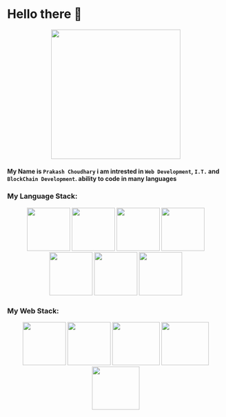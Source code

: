 # Hello there 👋
<div align="center">
    <img src="https://thelinuxpoint.github.io/pc.png" height="300px"/>
</div>

#### My Name is `Prakash Choudhary` i am intrested in `Web Development`, `I.T.` and `BlockChain Development`. ability to code in many languages

### My Language Stack:

<div align="center">
  <img src="https://thelinuxpoint.github.io/cpp.svg" height="100px" width="100px"/>
  <img src="https://thelinuxpoint.github.io/rust.svg" height="100px" width="100px"/>
  <img src="https://thelinuxpoint.github.io/python.svg" height="100px" width="100px"/>
  <img src="https://thelinuxpoint.github.io/ruby.svg" height="100px" width="100px"/>
  <img src="https://thelinuxpoint.github.io/php.svg" height="100px" width="100px"/>
  <img src="https://thelinuxpoint.github.io/js.svg" height="100px" width="100px"/>
  <img src="https://thelinuxpoint.github.io/java.svg" height="100px" width="100px"/>
</div>

### My Web Stack:
<div align="center">
  <img src="https://thelinuxpoint.github.io/laravel.svg" height="100px" width="100px"/>
  <img src="https://thelinuxpoint.github.io/logo192.png" height="100px" width="100px"/>
  <img src="https://thelinuxpoint.github.io/rails.png" height="100px" width="110px"/>
  <img src="https://thelinuxpoint.github.io/html5.png" height="100px" width="110px"/>
  <img src="https://thelinuxpoint.github.io/css3.svg" height="100px" width="110px"/>
</div>

